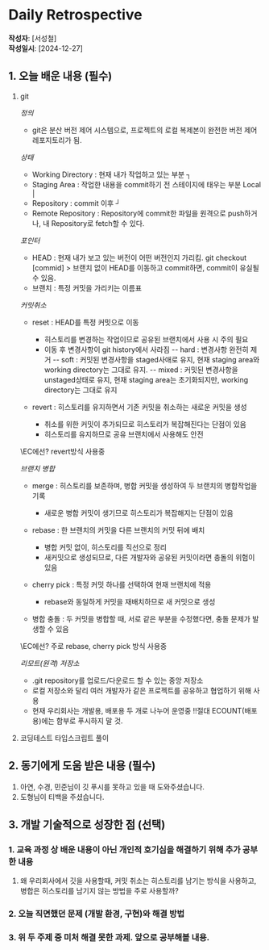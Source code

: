 # Daily Retrospective  
**작성자**: [서성철]  
**작성일시**: [2024-12-27]  

## 1. 오늘 배운 내용 (필수)  
1. git

    *정의*
    - git은 분산 버전 제어 시스템으로, 프로젝트의 로컬 복제본이 완전한 버전 제어 레포지토리가 됨.
    
    *상태*
    - Working Directory : 현재 내가 작업하고 있는 부분                                  ┐
    - Staging Area : 작업한 내용을 commit하기 전 스테이지에 태우는 부분            Local |
    - Repository : commit 이후                                                        ┘
    - Remote Repository : Repository에 commit한 파일을 원격으로 push하거나, 내 Repository로 fetch할 수 있다.

    *포인터*
    - HEAD : 현재 내가 보고 있는 버전이 어떤 버전인지 가리킴. git checkout [commid]
            > 브랜치 없이 HEAD를 이동하고 commit하면, commit이 유실될 수 있음.
    - 브랜치 : 특정 커밋을 가리키는 이름표

    *커밋취소*
    - reset : HEAD를 특정 커밋으로 이동
        - 히스토리를 변경하는 작업이므로 공유된 브랜치에서 사용 시 주의 필요
        - 이동 후 변경사항이 git history에서 사라짐
            -- hard : 변경사항 완전히 제거
            -- soft : 커밋된 변경사항을 staged사애로 유지, 현재 staging area와 working directory는 그대로 유지.
            -- mixed : 커밋된 변경사항을 unstaged상태로 유지, 현재 staging area는 초기화되지만, working directory는 그대로 유지

    - revert : 히스토리를 유지하면서 기존 커밋을 취소하는 새로운 커밋을 생성
        - 취소를 위한 커밋이 추가되므로 히스토리가 복잡해진다는 단점이 있음
        - 히스토리를 유지하므로 공유 브랜치에서 사용해도 안전 

    \\EC에선? revert방식 사용중

    *브랜치 병합*
    - merge : 히스토리를 보존하며, 병합 커밋을 생성하여 두 브랜치의 병합작업을 기록
        - 새로운 병합 커밋이 생기므로 히스토리가 복잡해지는 단점이 있음
    
    - rebase : 한 브랜치의 커밋을 다른 브랜치의 커밋 뒤에 배치 
        - 병합 커밋 없이, 히스토리를 직선으로 정리 
        - 새커밋으로 생성되므로, 다른 개발자와 공유된 커밋이라면 충돌의 위험이 있음

    - cherry pick : 특정 커밋 하나를 선택하여 현재 브랜치에 적용
        - rebase와 동일하게 커밋을 재배치하므로 새 커밋으로 생성 

    - 병합 충돌 : 두 커밋을 병합할 때, 서로 같은 부분을 수정했다면, 충돌 문제가 발생할 수 있음

    \\EC에선? 주로 rebase, cherry pick 방식 사용중


    *리모트(원격) 저장소*
    - .git repository를 업로드/다운로드 할 수 있는 중앙 저장소
    - 로컬 저장소와 달리 여러 개발자가 같은 프로젝트를 공유하고 협업하기 위해 사용
    - 현재 우리회사는 개발용, 배포용 두 개로 나누어 운영중 
    !!절대 ECOUNT(배포용)에는 함부로 푸시하지 말 것.




2. 코딩테스트 타입스크립트 풀이





## 2. 동기에게 도움 받은 내용 (필수)

1. 아연, 수경, 민준님이 깃 푸시를 못하고 있을 때 도와주셨습니다.
2. 도형님이 티백을 주셨습니다.


## 3. 개발 기술적으로 성장한 점 (선택)

### 1. 교육 과정 상 배운 내용이 아닌 개인적 호기심을 해결하기 위해 추가 공부한 내용

1. 왜 우리회사에서 깃을 사용할때, 커밋 취소는 히스토리를 남기는 방식을 사용하고, 병합은 히스토리를 남기지 않는 방법을 주로 사용할까?

### 2. 오늘 직면했던 문제 (개발 환경, 구현)와 해결 방법
### 3. 위 두 주제 중 미처 해결 못한 과제. 앞으로 공부해볼 내용.